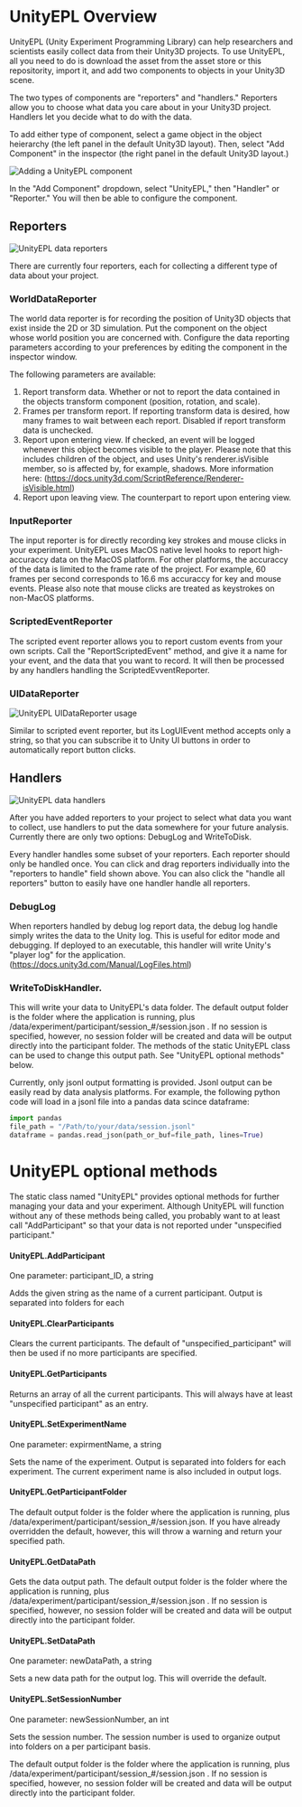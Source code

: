 # UnityEPL Overview
UnityEPL (Unity Experiment Programming Library) can help researchers and scientists easily collect data from their Unity3D projects.  To use UnityEPL, all you need to do is download the asset from the asset store or this repositority, import it, and add two components to objects in your Unity3D scene.

The two types of components are "reporters" and "handlers."  Reporters allow you to choose what data you care about in your Unity3D project.  Handlers let you decide what to do with the data.

To add either type of component, select a game object in the object heierarchy (the left panel in the default Unity3D layout).  Then, select "Add Component" in the inspector (the right panel in the default Unity3D layout.)

<img src="{{ site.baseurl }}/images/add_component.png" alt="Adding a UnityEPL component" title="Adding a UnityEPL component" />

In the "Add Component" dropdown, select "UnityEPL," then "Handler" or "Reporter."  You will then be able to configure the component.

## Reporters

<img src="{{ site.baseurl }}/images/reporters.png" alt="UnityEPL data reporters" title="UnityEPL data reporters" />

There are currently four reporters, each for collecting a different type of data about your project.

### WorldDataReporter

The world data reporter is for recording the position of Unity3D objects that exist inside the 2D or 3D simulation.  Put the component on the object whose world position you are concerned with.  Configure the data reporting parameters according to your preferences by editing the component in the inspector window.

The following parameters are available:
1. Report transform data. Whether or not to report the data contained in the objects transform component (position, rotation, and scale).
2. Frames per transform report.  If reporting transform data is desired, how many frames to wait between each report.  Disabled if report transform data is unchecked.
3. Report upon entering view.  If checked, an event will be logged whenever this object becomes visible to the player.  Please note that this includes children of the object, and uses Unity's renderer.isVisible member, so is affected by, for example, shadows.  More information here: (https://docs.unity3d.com/ScriptReference/Renderer-isVisible.html)
4. Report upon leaving view.  The counterpart to report upon entering view.

### InputReporter

The input reporter is for directly recording key strokes and mouse clicks in your experiment.  UnityEPL uses MacOS native level hooks to report high-accuraccy data on the MacOS platform.  For other platforms, the accuraccy of the data is limited to the frame rate of the project.  For example, 60 frames per second corresponds to 16.6 ms accuraccy for key and mouse events.  Please also note that mouse clicks are treated as keystrokes on non-MacOS platforms.

### ScriptedEventReporter

The scripted event reporter allows you to report custom events from your own scripts.  Call the "ReportScriptedEvent" method, and give it a name for your event, and the data that you want to record.  It will then be processed by any handlers handling the ScriptedEvventReporter.

### UIDataReporter

<img src="{{ site.baseurl }}/images/uidatareporter.png" alt="UnityEPL UIDataReporter usage" title="UnityEPL UIDataReporter usage" />

Similar to scripted event reporter, but its LogUIEvent method accepts only a string, so that you can subscribe it to Unity UI buttons in order to automatically report button clicks.

## Handlers

<img src="{{ site.baseurl }}/images/handlers.png" alt="UnityEPL data handlers" title="UnityEPL data handlers" />

After you have added reporters to your project to select what data you want to collect, use handlers to put the data somewhere for your future analysis.  Currently there are only two options: DebugLog and WriteToDisk.

Every handler handles some subset of your reporters.  Each reporter should only be handled once.  You can click and drag reporters individually into the "reporters to handle" field shown above.  You can also click the "handle all reporters" button to easily have one handler handle all reporters.

### DebugLog

When reporters handled by debug log report data, the debug log handle simply writes the data to the Unity log.  This is useful for editor mode and debugging.  If deployed to an executable, this handler will write Unity's "player log" for the application. (https://docs.unity3d.com/Manual/LogFiles.html)

### WriteToDiskHandler.

This will write your data to UnityEPL's data folder.  The default output folder is the folder where the application is running, plus /data/experiment/participant/session_#/session.json . If no session is specified, however, no session folder will be created and data will be output directly into the participant folder.  The methods of the static UnityEPL class can be used to change this output path.  See "UnityEPL optional methods" below.

Currently, only jsonl output formatting is provided.  Jsonl output can be easily read by data analysis platforms.  For example, the following python code will load in a jsonl file into a pandas data scince dataframe:
``` python
import pandas
file_path = "/Path/to/your/data/session.jsonl"
dataframe = pandas.read_json(path_or_buf=file_path, lines=True)
```

# UnityEPL optional methods

The static class named "UnityEPL" provides optional methods for further managing your data and your experiment.  Although UnityEPL will function without any of these methods being called, you probably want to at least call "AddParticipant" so that your data is not reported under "unspecified participant."

#### UnityEPL.AddParticipant
One parameter: participant_ID, a string

Adds the given string as the name of a current participant.  Output is separated into folders for each
    
#### UnityEPL.ClearParticipants
Clears the current participants.  The default of "unspecified_participant" will then be used if no more participants are specified.

#### UnityEPL.GetParticipants
Returns an array of all the current participants.  This will always have at least "unspecified participant" as an entry.

#### UnityEPL.SetExperimentName
One parameter: expirmentName, a string

Sets the name of the experiment.  Output is separated into folders for each experiment.  The current experiment name is also included in output logs.

#### UnityEPL.GetParticipantFolder
The default output folder is the folder where the application is running, plus /data/experiment/participant/session_#/session.json.  If you have already overridden the default, however, this will throw a warning and return your specified path.

#### UnityEPL.GetDataPath
Gets the data output path. The default output folder is the folder where the application is running, plus /data/experiment/participant/session_#/session.json . If no session is specified, however, no session folder will be created and data will be output directly into the participant folder.

#### UnityEPL.SetDataPath
One parameter: newDataPath, a string

Sets a new data path for the output log.  This will override the default.

#### UnityEPL.SetSessionNumber
One parameter: newSessionNumber, an int

Sets the session number.  The session number is used to organize output into folders on a per participant basis.

The default output folder is the folder where the application is running, plus /data/experiment/participant/session_#/session.json . If no session is specified, however, no session folder will be created and data will be output directly into the participant folder.
